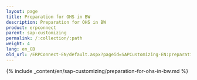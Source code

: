 ```yaml
---
layout: page
title: Preparation for OHS in BW
description: Preparation for OHS in BW
product: erpconnect
parent: sap-customizing
permalink: /:collection/:path
weight: 4
lang: en_GB
old_url: /ERPConnect-EN/default.aspx?pageid=SAPCustomizing-EN:preparation-for-ohs-in-bw
---
```


{% include _content/en/sap-customizing/preparation-for-ohs-in-bw.md  %}